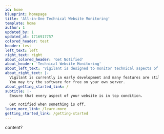 ```yaml
---
id: home
blueprint: homepage
title: 'All-in-One Technical Website Monitoring'
template: home
author: 1
updated_by: 1
updated_at: 1716917757
colored_header: test
header: test
left_text: left
right_text: right
about_colored_header: 'Get Notified'
about_header: 'Technical Website Monitoring'
about_left_text: 'Vigilant is designed to monitor technical aspects of your website and notify you using using an advanced notification system.'
about_right_text: |-
  Vigilant is currently in early development and many features are still missing. 
  You may try the software for free on your own server.
about_getting_started_link: /
subtitle: |-
  Ensure that every aspect of your website is in top condition. 

  Get notified when something is off.
learn_more_link: /learn-more
getting_started_link: /getting-started
---
```

content?
